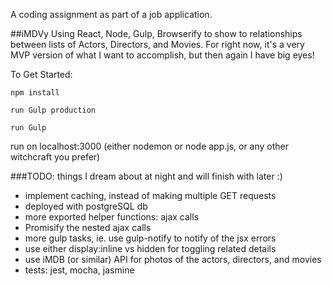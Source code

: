 A coding assignment as part of a job application.


##iMDVy
Using React, Node, Gulp, Browserify to show to relationships between lists of Actors, Directors, and Movies. For right now, it's a very MVP version of what I want to accomplish, but then again I have big eyes!

To Get Started:
```
npm install
```
```
run Gulp production
```
```
run Gulp
```

run on localhost:3000 (either nodemon or node app.js, or any other witchcraft you prefer)



###TODO: things I dream about at night and will finish with later :)
- implement caching, instead of making multiple GET requests
- deployed with postgreSQL db
- more exported helper functions: ajax calls
- Promisify the nested ajax calls
- more gulp tasks, ie. use gulp-notify to notify of the jsx errors
- use either display:inline vs hidden for toggling related details
- use iMDB (or similar) API for photos of the actors, directors, and movies
- tests: jest, mocha, jasmine
